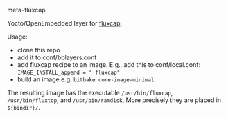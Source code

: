 meta-fluxcap

Yocto/OpenEmbedded layer for [fluxcap](https://github.com/troydhanson/fluxcap).

Usage:

* clone this repo
* add it to conf/bblayers.conf
* add fluxcap recipe to an image. E.g., add this to conf/local.conf: `IMAGE_INSTALL_append = " fluxcap"`
* build an image e.g. `bitbake core-image-minimal`

The resulting image has the executable `/usr/bin/fluxcap`, `/usr/bin/fluxtop`,
and `/usr/bin/ramdisk`.  More precisely they are placed in `${bindir}/`.

